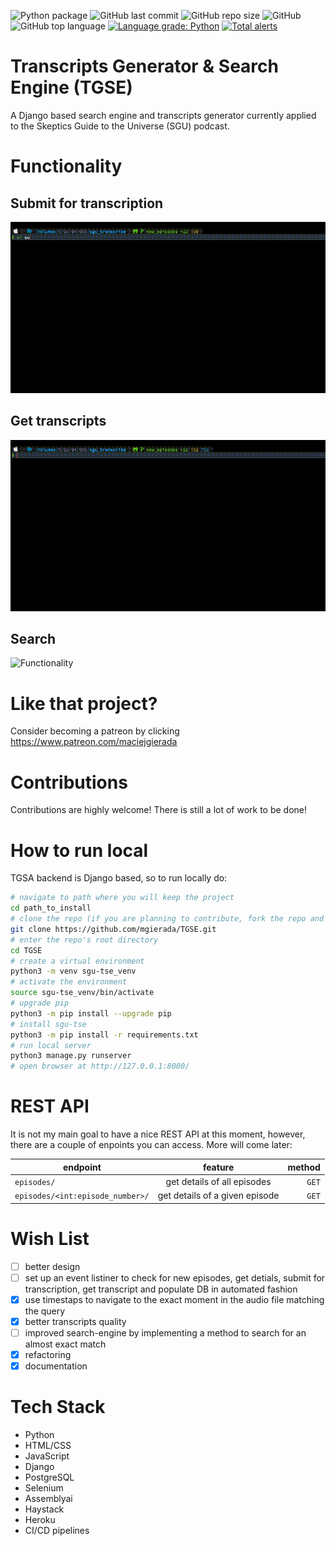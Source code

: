 ![Python package](https://github.com/mgierada/TGSE/actions/workflows/python-package.yml/badge.svg)
![GitHub last commit](https://img.shields.io/github/last-commit/mgierada/TGSE?label=last%20modified)
![GitHub repo size](https://img.shields.io/github/repo-size/mgierada/TGSE)
![GitHub](https://img.shields.io/badge/License-GPLv3-orange)
![GitHub top language](https://img.shields.io/github/languages/top/mgierada/TGSE?color=brightgreen)
[![Language grade: Python](https://img.shields.io/lgtm/grade/python/g/mgierada/TGSE.svg?logo=lgtm&logoWidth=18)](https://lgtm.com/projects/g/mgierada/TGSE/context:python)
[![Total alerts](https://img.shields.io/lgtm/alerts/g/mgierada/TGSE.svg?logo=lgtm&logoWidth=18)](https://lgtm.com/projects/g/mgierada/TGSE/alerts/)

# Transcripts Generator & Search Engine (**TGSE**)

A Django based search engine and transcripts generator currently applied to the Skeptics Guide to the Universe (SGU) podcast.

# Functionality

## Submit for transcription

![SubmitTranscripts](./media/submit_eps.gif)

## Get transcripts

![GetTranscripts](./media/download_eps.gif)

## Search

![Functionality](./media/functionality.gif)

<!-- ffmpeg -i screen_rec.mov -s 800x600 -pix_fmt rgb24 -r 10 -f gif - | gifsicle --optimize=3 --delay=1 > out.gif -->

# Like that project?

Consider becoming a patreon by clicking https://www.patreon.com/maciejgierada

# Contributions

Contributions are highly welcome! There is still a lot of work to be done!

# How to run local

TGSA backend is Django based, so to run locally do:

```bash
# navigate to path where you will keep the project
cd path_to_install
# clone the repo (if you are planning to contribute, fork the repo and clone it)
git clone https://github.com/mgierada/TGSE.git
# enter the repo's root directory
cd TGSE
# create a virtual environment
python3 -m venv sgu-tse_venv
# activate the environment
source sgu-tse_venv/bin/activate
# upgrade pip
python3 -m pip install --upgrade pip
# install sgu-tse
python3 -m pip install -r requirements.txt
# run local server
python3 manage.py runserver
# open browser at http://127.0.0.1:8000/
```

# REST API

It is not my main goal to have a nice REST API at this moment, however, there are a couple of enpoints you can access. More will come later:

| endpoint                         |            feature             | method |
| -------------------------------- | :----------------------------: | -----: |
| `episodes/`                      |  get details of all episodes   |  `GET` |
| `episodes/<int:episode_number>/` | get details of a given episode |  `GET` |

# Wish List

- [ ] better design
- [ ] set up an event listiner to check for new episodes, get detials, submit for transcription, get transcript and populate DB in automated fashion
- [x] use timestaps to navigate to the exact moment in the audio file matching the query
- [x] better transcripts quality
- [ ] improved search-engine by implementing a method to search for an almost exact match
- [x] refactoring
- [x] documentation

# Tech Stack

- Python
- HTML/CSS
- JavaScript
- Django
- PostgreSQL
- Selenium
- Assemblyai
- Haystack
- Heroku
- CI/CD pipelines
